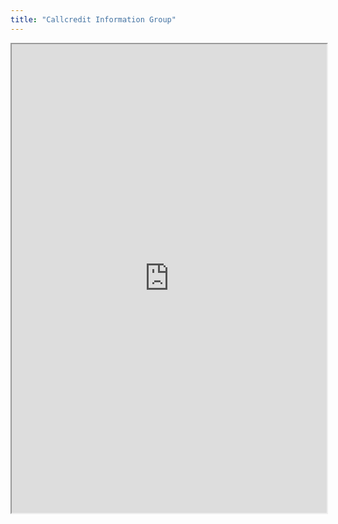 ```yaml
---
title: "Callcredit Information Group"
---
```




<iframe height="750" width="100%" src="https://ewelton.github.io/ktest/wiki.html#Callcredit%20Information%20Group"></iframe>
